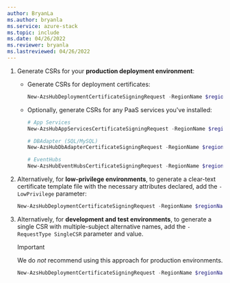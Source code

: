 ```yaml
---
author: BryanLa
ms.author: bryanla
ms.service: azure-stack
ms.topic: include
ms.date: 04/26/2022
ms.reviewer: bryanla
ms.lastreviewed: 04/26/2022
---
```


1. Generate CSRs for your **production deployment environment**:

   - Generate CSRs for deployment certificates:

      ```powershell  
      New-AzsHubDeploymentCertificateSigningRequest -RegionName $regionName -FQDN $externalFQDN -subject $subject -OutputRequestPath $OutputDirectory -IdentitySystem $IdentitySystem
      ```

   - Optionally, generate CSRs for any PaaS services you've installed:

      ```powershell  
      # App Services
      New-AzsHubAppServicesCertificateSigningRequest -RegionName $regionName -FQDN $externalFQDN -subject $subject -OutputRequestPath $OutputDirectory

      # DBAdapter (SQL/MySQL)
      New-AzsHubDbAdapterCertificateSigningRequest -RegionName $regionName -FQDN $externalFQDN -subject $subject -OutputRequestPath $OutputDirectory

      # EventHubs
      New-AzsHubEventHubsCertificateSigningRequest -RegionName $regionName -FQDN $externalFQDN -subject $subject -OutputRequestPath $OutputDirectory
      ```

1. Alternatively, for **low-privilege environments**, to generate a clear-text certificate template file with the necessary attributes declared, add the `-LowPrivilege` parameter:

    ```powershell  
    New-AzsHubDeploymentCertificateSigningRequest -RegionName $regionName -FQDN $externalFQDN -subject $subject -OutputRequestPath $OutputDirectory -IdentitySystem $IdentitySystem -LowPrivilege
    ```

1. Alternatively, for **development and test environments**, to generate a single CSR with multiple-subject alternative names, add the `-RequestType SingleCSR` parameter and value. 

    > [!IMPORTANT]
    > We do *not* recommend using this approach for production environments.

    ```powershell  
    New-AzsHubDeploymentCertificateSigningRequest -RegionName $regionName -FQDN $externalFQDN -RequestType SingleCSR -subject $subject -OutputRequestPath $OutputDirectory -IdentitySystem $IdentitySystem
    ```
